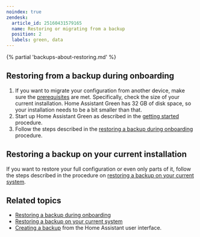 ```yaml
---
noindex: true
zendesk:
  article_id: 25160431579165
  name: Restoring or migrating from a backup
  position: 2
  labels: green, data
---
```


{% partial 'backups-about-restoring.md' %}

## Restoring from a backup during onboarding

1. If you want to migrate your configuration from another device, make sure the [prerequisites](https://www.home-assistant.io/common-tasks/general/#restoring-a-backup-during-onboarding) are met. Specifically, check the size of your current installation. Home Assistant Green has 32 GB of disk space, so your installation needs to be a bit smaller than that.
2. Start up Home Assistant Green as described in the [getting started](https://www.home-assistant.io/getting-started/) procedure.
3. Follow the steps described in the [restoring a backup during onboarding](https://www.home-assistant.io/common-tasks/general/#restoring-a-backup-during-onboarding) procedure.

## Restoring a backup on your current installation

If you want to restore your full configuration or even only parts of it, follow the steps described in the procedure on [restoring a backup on your current system](https://www.home-assistant.io/common-tasks/general/#to-restore-a-backup-on-your-current-system).

## Related topics

- [Restoring a backup during onboarding](https://www.home-assistant.io/common-tasks/general/#restoring-a-backup-during-onboarding)
- [Restoring a backup on your current system](https://www.home-assistant.io/common-tasks/general/#to-restore-a-backup-on-your-current-system)
- [Creating a backup](https://www.home-assistant.io/common-tasks/general/#backups) from the Home Assistant user interface.
